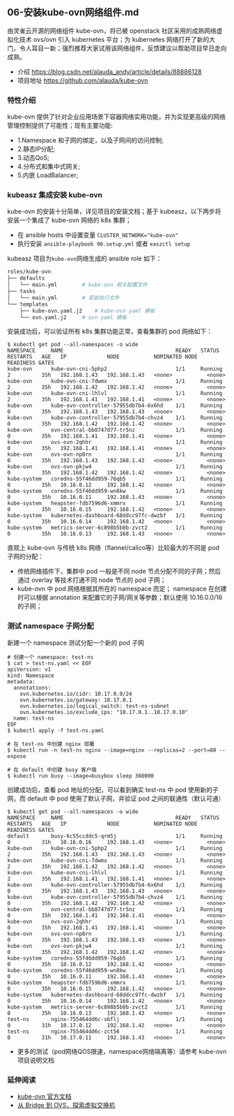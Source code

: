 ## 06-安装kube-ovn网络组件.md

由灵雀云开源的网络组件 kube-ovn，将已被 openstack 社区采用的成熟网络虚拟化技术 ovs/ovn 引入 kubernetes 平台；为 kubernetes 网络打开了新的大门，令人耳目一新；强烈推荐大家试用该网络组件，反馈建议以帮助项目早日走向成熟。

- 介绍 https://blog.csdn.net/alauda_andy/article/details/88886128
- 项目地址 https://github.com/alauda/kube-ovn

### 特性介绍

kube-ovn 提供了针对企业应用场景下容器网络实用功能，并为实现更高级的网络管理控制提供了可能性；现有主要功能:

- 1.Namespace 和子网的绑定，以及子网间的访问控制;
- 2.静态IP分配;
- 3.动态QoS;
- 4.分布式和集中式网关;
- 5.内嵌 LoadBalancer;

### kubeasz 集成安装 kube-ovn

kube-ovn 的安装十分简单，详见项目的安装文档；基于 kubeasz，以下两步将安装一个集成了 kube-ovn 网络的 k8s 集群；

- 在 ansible hosts 中设置变量 `CLUSTER_NETWORK="kube-ovn"`
- 执行安装 `ansible-playbook 90.setup.yml` 或者 `easzctl setup`

kubeasz 项目为`kube-ovn`网络生成的 ansible role 如下：

``` bash
roles/kube-ovn
├── defaults
│   └── main.yml		# kube-ovn 相关配置文件
├── tasks
│   └── main.yml		# 安装执行文件
└── templates
    ├── kube-ovn.yaml.j2	# kube-ovn yaml 模板
    └── ovn.yaml.j2		# ovn yaml 模板
```

安装成功后，可以验证所有 k8s 集群功能正常，查看集群的 pod 网络如下：

```
$ kubectl get pod --all-namespaces -o wide
NAMESPACE     NAME                                    READY   STATUS    RESTARTS   AGE   IP             NODE           NOMINATED NODE   READINESS GATES
kube-ovn      kube-ovn-cni-5php2                      1/1     Running   2          35h   192.168.1.43   192.168.1.43   <none>           <none>
kube-ovn      kube-ovn-cni-7dwmx                      1/1     Running   2          35h   192.168.1.42   192.168.1.42   <none>           <none>
kube-ovn      kube-ovn-cni-lhlvl                      1/1     Running   2          35h   192.168.1.41   192.168.1.41   <none>           <none>
kube-ovn      kube-ovn-controller-57955db7b4-6x6hd    1/1     Running   0          35h   192.168.1.43   192.168.1.43   <none>           <none>
kube-ovn      kube-ovn-controller-57955db7b4-chvz4    1/1     Running   0          35h   192.168.1.42   192.168.1.42   <none>           <none>
kube-ovn      ovn-central-bb8747d77-tr5nz             1/1     Running   0          35h   192.168.1.41   192.168.1.41   <none>           <none>
kube-ovn      ovs-ovn-2qhhr                           1/1     Running   0          35h   192.168.1.41   192.168.1.41   <none>           <none>
kube-ovn      ovs-ovn-np8rn                           1/1     Running   0          35h   192.168.1.43   192.168.1.43   <none>           <none>
kube-ovn      ovs-ovn-pkjw4                           1/1     Running   0          35h   192.168.1.42   192.168.1.42   <none>           <none>
kube-system   coredns-55f46dd959-76qb5                1/1     Running   0          35h   10.16.0.12     192.168.1.42   <none>           <none>
kube-system   coredns-55f46dd959-wn8kw                1/1     Running   0          35h   10.16.0.11     192.168.1.43   <none>           <none>
kube-system   heapster-fdb7596d6-xmmrx                1/1     Running   0          35h   10.16.0.15     192.168.1.42   <none>           <none>
kube-system   kubernetes-dashboard-68ddcc97fc-dwzbf   1/1     Running   0          35h   10.16.0.14     192.168.1.42   <none>           <none>
kube-system   metrics-server-6c898b5b8b-zvct2         1/1     Running   0          35h   10.16.0.13     192.168.1.43   <none>           <none>
```

直观上 kube-ovn 与传统 k8s 网络（flannel/calico等）比较最大的不同是 pod 子网的分配：

- 传统网络插件下，集群中 pod 一般是不同 node 节点分配不同的子网；然后通过 overlay 等技术打通不同 node 节点的 pod 子网；
- kube-ovn 中 pod 网络根据其所在的 namespace 而定； namespace 在创建时可以根据 annotation 来配置它的子网/网关等参数；默认使用 10.16.0.0/16 的子网；

### 测试 namespace 子网分配

新建一个 namespace 测试分配一个新的 pod 子网

```
# 创建一个 namespace: test-ns
$ cat > test-ns.yaml << EOF
apiVersion: v1
kind: Namespace
metadata:
  annotations:
    ovn.kubernetes.io/cidr: 10.17.0.0/24
    ovn.kubernetes.io/gateway: 10.17.0.1
    ovn.kubernetes.io/logical_switch: test-ns-subnet
    ovn.kubernetes.io/exclude_ips: "10.17.0.1..10.17.0.10"
  name: test-ns
EOF
$ kubectl apply -f test-ns.yaml

# 在 test-ns 中创建 nginx 部署
$ kubectl run -n test-ns nginx --image=nginx --replicas=2 --port=80 --expose

# 在 default 中创建 busy 客户端
$ kubectl run busy --image=busybox sleep 360000
```

创建成功后，查看 pod 地址的分配，可以看到确实 test-ns 中 pod 使用新的子网，而 default 中 pod 使用了默认子网，并验证 pod 之间的联通性（默认可通）

```
$ kubectl get pod --all-namespaces -o wide
NAMESPACE     NAME                                    READY   STATUS    RESTARTS   AGE   IP             NODE           NOMINATED NODE   READINESS GATES
default       busy-6c55ccddc5-qrm5j                   1/1     Running   0          31h   10.16.0.16     192.168.1.43   <none>           <none>
kube-ovn      kube-ovn-cni-5php2                      1/1     Running   2          35h   192.168.1.43   192.168.1.43   <none>           <none>
kube-ovn      kube-ovn-cni-7dwmx                      1/1     Running   2          35h   192.168.1.42   192.168.1.42   <none>           <none>
kube-ovn      kube-ovn-cni-lhlvl                      1/1     Running   2          35h   192.168.1.41   192.168.1.41   <none>           <none>
kube-ovn      kube-ovn-controller-57955db7b4-6x6hd    1/1     Running   0          35h   192.168.1.43   192.168.1.43   <none>           <none>
kube-ovn      kube-ovn-controller-57955db7b4-chvz4    1/1     Running   0          35h   192.168.1.42   192.168.1.42   <none>           <none>
kube-ovn      ovn-central-bb8747d77-tr5nz             1/1     Running   0          35h   192.168.1.41   192.168.1.41   <none>           <none>
kube-ovn      ovs-ovn-2qhhr                           1/1     Running   0          35h   192.168.1.41   192.168.1.41   <none>           <none>
kube-ovn      ovs-ovn-np8rn                           1/1     Running   0          35h   192.168.1.43   192.168.1.43   <none>           <none>
kube-ovn      ovs-ovn-pkjw4                           1/1     Running   0          35h   192.168.1.42   192.168.1.42   <none>           <none>
kube-system   coredns-55f46dd959-76qb5                1/1     Running   0          35h   10.16.0.12     192.168.1.42   <none>           <none>
kube-system   coredns-55f46dd959-wn8kw                1/1     Running   0          35h   10.16.0.11     192.168.1.43   <none>           <none>
kube-system   heapster-fdb7596d6-xmmrx                1/1     Running   0          35h   10.16.0.15     192.168.1.42   <none>           <none>
kube-system   kubernetes-dashboard-68ddcc97fc-dwzbf   1/1     Running   0          35h   10.16.0.14     192.168.1.42   <none>           <none>
kube-system   metrics-server-6c898b5b8b-zvct2         1/1     Running   0          35h   10.16.0.13     192.168.1.43   <none>           <none>
test-ns       nginx-755464dd6c-s6flj                  1/1     Running   0          31h   10.17.0.12     192.168.1.42   <none>           <none>
test-ns       nginx-755464dd6c-zct56                  1/1     Running   0          31h   10.17.0.11     192.168.1.43   <none>           <none>
```

- 更多的测试（pod网络QOS限速，namespace网络隔离等）请参考 kube-ovn 项目说明文档

### 延伸阅读

- [kube-ovn 官方文档](https://github.com/alauda/kube-ovn/tree/master/docs)
- [从 Bridge 到 OVS，探索虚拟交换机](https://www.cnblogs.com/bakari/p/8097439.html)

